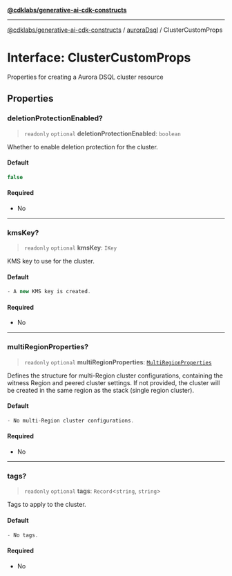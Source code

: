 [**@cdklabs/generative-ai-cdk-constructs**](../../../../README.md)

***

[@cdklabs/generative-ai-cdk-constructs](../../../../README.md) / [auroraDsql](../README.md) / ClusterCustomProps

# Interface: ClusterCustomProps

Properties for creating a Aurora DSQL cluster resource

## Properties

### deletionProtectionEnabled?

> `readonly` `optional` **deletionProtectionEnabled**: `boolean`

Whether to enable deletion protection for the cluster.

#### Default

```ts
false
```

#### Required

- No

***

### kmsKey?

> `readonly` `optional` **kmsKey**: `IKey`

KMS key to use for the cluster.

#### Default

```ts
- A new KMS key is created.
```

#### Required

- No

***

### multiRegionProperties?

> `readonly` `optional` **multiRegionProperties**: [`MultiRegionProperties`](MultiRegionProperties.md)

Defines the structure for multi-Region cluster configurations, containing the witness Region and peered cluster settings.
If not provided, the cluster will be created in the same region as the stack (single region cluster).

#### Default

```ts
- No multi-Region cluster configurations.
```

#### Required

- No

***

### tags?

> `readonly` `optional` **tags**: `Record`\<`string`, `string`\>

Tags to apply to the cluster.

#### Default

```ts
- No tags.
```

#### Required

- No
